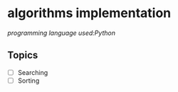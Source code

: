 # algorithms implementation
*programming language used:Python*
## Topics
- [ ] Searching
- [ ] Sorting